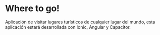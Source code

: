 # Where to go!
Aplicación de visitar lugares turísticos de cualquier lugar del mundo, esta aplicación estará desarrollada con Ionic, Angular y Capacitor.
